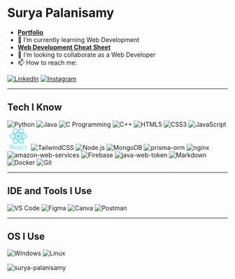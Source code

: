 # **Surya Palanisamy**
- [**Portfolio**](https://suryapalanisamy.live/)
- 🌱 I’m currently learning Web Development
- [**Web Development Cheat Sheet**](https://excalidraw.com/#json=X16f_h4XvN0UWYS8V_0fo,7owZj03N10OpYBsFWz_3aA)
- 👯 I’m looking to collaborate as a Web Developer  
- 📫 How to reach me:  

[![LinkedIn](https://img.shields.io/badge/LinkedIn-fff?style=for-the-badge&logo=linkedin&logoColor=blue)](https://www.linkedin.com/in/surya-palanisamy-/)
[![Instagram](https://img.shields.io/badge/Instagram-fff?style=for-the-badge&logo=instagram&logoColor=pink)](https://www.instagram.com/surya_palanisamy28?igsh=eG1nbTN6eHAwazR2)

---

## Tech I Know

<p align="left">
  <img src="https://img.icons8.com/color/50/000000/python.png" alt="Python" height="50" />
  <img src="https://img.icons8.com/color/50/java-coffee-cup-logo--v1.png" alt="Java" height="50" />
  <img src="https://img.icons8.com/color/50/000000/c-programming.png" alt="C Programming" height="50" />
  <img src="https://img.icons8.com/color/50/c-plus-plus-logo.png" alt="C++" height="50" />
  <img src="https://img.icons8.com/color/50/000000/html-5.png" alt="HTML5" height="50" />
  <img src="https://img.icons8.com/color/50/css3.png" alt="CSS3" height="50" />
  <img src="https://img.icons8.com/color/50/000000/javascript.png" alt="JavaScript" height="50" />
  <img src="https://raw.githubusercontent.com/devicons/devicon/master/icons/react/react-original-wordmark.svg" alt="React" height="50" />
  <img src="https://img.icons8.com/color/50/tailwind_css.png" alt="TailwindCSS" height="50" />
  <img src="https://img.icons8.com/color/50/000000/nodejs.png" alt="Node.js" height="50" />
  <img src="https://img.icons8.com/color/50/mongo-db.png" alt="MongoDB" height="50" />
  <img height="50" src="https://img.icons8.com/ios/50/prisma-orm.png" alt="prisma-orm"/>
  <img  height="50" src="https://img.icons8.com/color/50/nginx.png" alt="nginx"/>
  <img width="50" height="50" src="https://img.icons8.com/color/50/amazon-web-services.png" alt="amazon-web-services"/>
  <img src="https://img.icons8.com/color/50/google-firebase-console.png" alt="Firebase" height="50" />
  <img height="50" src="https://img.icons8.com/color/50/java-web-token.png" alt="java-web-token"/>
  <img src="https://img.icons8.com/nolan/50/markdown.png" alt="Markdown" height="50" />
  <img src="https://img.icons8.com/color/50/000000/docker.png" alt="Docker" height="50" />
  <img src="https://img.icons8.com/color/50/000000/git.png" alt="Git" height="50" />
</p>

---

## IDE and Tools I Use

<p align="left">
  <img src="https://img.icons8.com/color/50/000000/visual-studio-code-2019.png" alt="VS Code" height="50" />
  <img src="https://img.icons8.com/color/50/figma--v1.png" alt="Figma" height="50" />
  <img src="https://img.icons8.com/fluency/50/canva.png" alt="Canva" height="50" />
  <img src="https://www.vectorlogo.zone/logos/getpostman/getpostman-icon.svg" alt="Postman" height="45"  />
</p>

---

## OS I Use

<p align="left">
  <img src="https://img.icons8.com/fluency/50/windows-11.png" alt="Windows" height="50" />
  <img src="https://img.icons8.com/color/50/linux--v1.png" alt="Linux" height="50" />
</p>





<p><img align="center" src="https://github-readme-stats.vercel.app/api/top-langs?username=surya-palanisamy&show_icons=true&locale=en&layout=compact" alt="surya-palanisamy" /></p>

